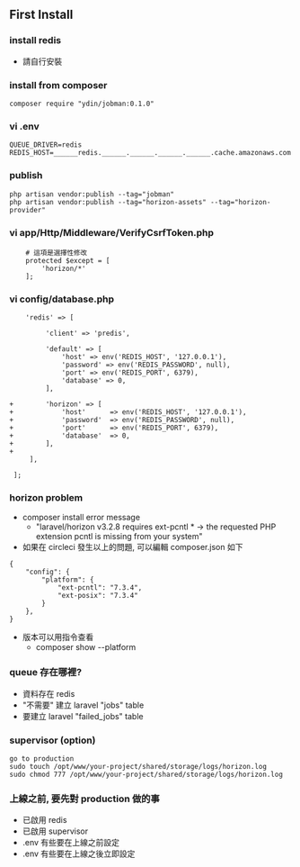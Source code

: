 ## First Install

### install redis
- 請自行安裝

### install from composer
```
composer require "ydin/jobman:0.1.0"
```

### vi .env
```
QUEUE_DRIVER=redis
REDIS_HOST=______redis.______.______.______.______.cache.amazonaws.com
```

### publish
```
php artisan vendor:publish --tag="jobman"
php artisan vendor:publish --tag="horizon-assets" --tag="horizon-provider" 
``` 

### vi app/Http/Middleware/VerifyCsrfToken.php
```
    # 這項是選擇性修改
    protected $except = [
        'horizon/*'
    ];
```

### vi config/database.php
```
    'redis' => [

         'client' => 'predis',
 
         'default' => [
             'host' => env('REDIS_HOST', '127.0.0.1'),
             'password' => env('REDIS_PASSWORD', null),
             'port' => env('REDIS_PORT', 6379),
             'database' => 0,
         ],
 
+        'horizon' => [
+            'host'      => env('REDIS_HOST', '127.0.0.1'),
+            'password'  => env('REDIS_PASSWORD', null),
+            'port'      => env('REDIS_PORT', 6379),
+            'database'  => 0,
+        ],
+
     ],
 
 ];
```

### horizon problem
- composer install error message
    - "laravel/horizon v3.2.8 requires ext-pcntl * -> the requested PHP extension pcntl is missing from your system"
- 如果在 circleci 發生以上的問題, 可以編輯 composer.json 如下
```
{
    "config": {
        "platform": {
            "ext-pcntl": "7.3.4",
            "ext-posix": "7.3.4"
        }
    },
}
```
- 版本可以用指令查看
    - composer show --platform

### queue 存在哪裡?
- 資料存在 redis
- "不需要" 建立 laravel "jobs" table
- 要建立 laravel "failed_jobs" table

### supervisor (option)
```
go to production
sudo touch /opt/www/your-project/shared/storage/logs/horizon.log
sudo chmod 777 /opt/www/your-project/shared/storage/logs/horizon.log
```

### 上線之前, 要先對 production 做的事
- 已啟用 redis
- 已啟用 supervisor
- .env 有些要在上線之前設定
- .env 有些要在上線之後立即設定

